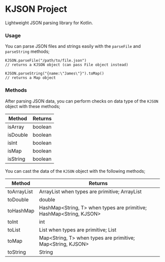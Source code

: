 KJSON Project
=============

Lightweight JSON parsing library for Kotlin.

### Usage

You can parse JSON files and strings easily with the `parseFile` and `parseString` methods;

```
KJSON.parseFile("/path/to/file.json")
// returns a KJSON object (can pass File object instead)

KJSON.parseString("{name:\"James\"}").toMap()
// returns a Map object
```

### Methods

After parsing JSON data, you can perform checks on data type of the `KJSON` object with these methods;

| Method   | Returns |
| -------- | ------- |
| isArray  | boolean |
| isDouble | boolean |
| isInt    | boolean |
| isMap    | boolean |
| isString | boolean |

You can cast the data of the `KJSON` object with the following methods;

| Method      | Returns                                                             |
| ----------- | ------------------------------------------------------------------- |
| toArrayList | ArrayList<T> when types are primitive; ArrayList<KJSON>             |
| toDouble    | double                                                              |
| toHashMap   | HashMap<String, T> when types are primitive; HashMap<String, KJSON> |
| toInt       | int                                                                 |
| toList      | List<T> when types are primitive; List<KJSON>                       |
| toMap       | Map<String, T> when types are primitive; Map<String, KJSON>         |
| toString    | String                                                              |